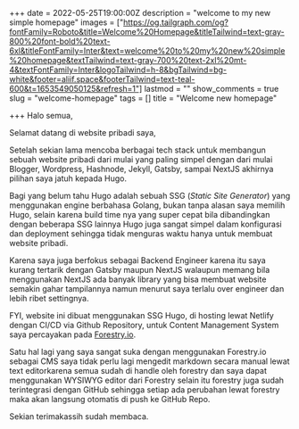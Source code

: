 +++
date = 2022-05-25T19:00:00Z
description = "welcome to my new simple homepage"
images = ["https://og.tailgraph.com/og?fontFamily=Roboto&title=Welcome%20Homepage&titleTailwind=text-gray-800%20font-bold%20text-6xl&titleFontFamily=Inter&text=welcome%20to%20my%20new%20simple%20homepage&textTailwind=text-gray-700%20text-2xl%20mt-4&textFontFamily=Inter&logoTailwind=h-8&bgTailwind=bg-white&footer=aliif.space&footerTailwind=text-teal-600&t=1653549050125&refresh=1"]
lastmod = ""
show_comments = true
slug = "welcome-homepage"
tags = []
title = "Welcome new homepage"

+++
Halo semua,

Selamat datang di website pribadi saya, 

Setelah sekian lama mencoba berbagai tech stack untuk membangun sebuah website pribadi dari mulai yang paling simpel dengan dari mulai Blogger, Wordpress, Hashnode, Jekyll, Gatsby, sampai NextJS akhirnya pilihan saya jatuh kepada Hugo.

Bagi yang belum tahu Hugo adalah sebuah SSG (_Static Site Generator_) yang menggunakan engine berbahasa Golang, bukan tanpa alasan saya memilih Hugo, selain karena build time nya yang super cepat bila dibandingkan dengan beberapa SSG lainnya Hugo juga sangat simpel dalam konfigurasi dan deployment sehingga tidak menguras waktu hanya untuk membuat website pribadi.

Karena saya juga berfokus sebagai Backend Engineer karena itu saya kurang tertarik dengan Gatsby maupun NextJS walaupun memang bila menggunakan NextJS ada banyak library yang bisa membuat website semakin gahar tampilannya namun menurut saya terlalu over engineer dan lebih ribet settingnya.

FYI, website ini dibuat menggunakan SSG Hugo, di hosting lewat Netlify dengan CI/CD via Github Repository, untuk Content Management System saya percayakan pada [Forestry.io](https://forestry.io/ "website forestry").

Satu hal lagi yang saya sangat suka dengan menggunakan Forestry.io sebagai CMS saya tidak perlu lagi mengedit markdown secara manual lewat text editorkarena semua sudah di handle oleh forestry dan saya dapat menggunakan WYSIWYG editor dari Forestry selain itu forestry juga sudah terintegrasi dengan GitHub sehingga setiap ada perubahan lewat forestry maka akan langsung otomatis di push ke GitHub Repo.

Sekian terimakassih sudah membaca.
